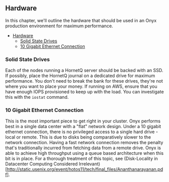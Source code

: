 ## Hardware

In this chapter, we'll outline the hardware that should be used in an Onyx production environment for maximum performance.

<!-- START doctoc generated TOC please keep comment here to allow auto update -->
<!-- DON'T EDIT THIS SECTION, INSTEAD RE-RUN doctoc TO UPDATE -->

- [Hardware](#hardware)
  - [Solid State Drives](#solid-state-drives)
  - [10 Gigabit Ethernet Connection](#10-gigabit-ethernet-connection)

<!-- END doctoc generated TOC please keep comment here to allow auto update -->

### Solid State Drives

Each of the nodes running a HornetQ server should be backed with an SSD. If possibly, place the HornetQ journal on a dedicated drive for maximum performance. You don't need to break the bank for these drives, they're not where you want to place your money. If running on AWS, ensure that you have enough IOPS provisioned to keep up with the load. You can investigate this with the `iostat` command.

### 10 Gigabit Ethernet Connection

This is the most important piece to get right in your cluster. Onyx performs best in a single data center with a "flat" network design. Under a 10 gigabit ethernet connection, there is no privileged access to a single hard drive - local or remote. This is due to disks being comparatively slower to the network connection. Having a fast network connection removes the penalty that's traditionally incurred from fetching data from a remote drive. Onyx is able to achieve high throughput using a queue based architecture when this bit is in place. For a thorough treatment of this topic, see (Disk-Locality in Datacenter Computing Considered Irrelevant)[http://static.usenix.org/event/hotos11/tech/final_files/Ananthanarayanan.pdf].
